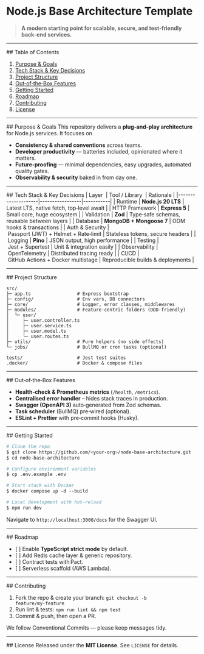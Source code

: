 # Node.js Base Architecture Template

> **A modern starting point for scalable, secure, and test‑friendly back‑end services.**

---

## Table of Contents
1. [Purpose & Goals](#purpose--goals)
2. [Tech Stack & Key Decisions](#tech-stack--key-decisions)
3. [Project Structure](#project-structure)
4. [Out‑of‑the‑Box Features](#out-of-the-box-features)
5. [Getting Started](#getting-started)
6. [Roadmap](#roadmap)
7. [Contributing](#contributing)
8. [License](#license)

---

## Purpose & Goals
This repository delivers a **plug‑and‑play architecture** for Node.js services. It focuses on 

* **Consistency & shared conventions** across teams.
* **Developer productivity** — batteries included, opinionated where it matters.
* **Future‑proofing** — minimal dependencies, easy upgrades, automated quality gates.
* **Observability & security** baked in from day one.

---

## Tech Stack & Key Decisions
| Layer              | Tool / Library  | Rationale |
|--------------------|-----------------|-----------|
| Runtime            | **Node.js 20 LTS** | Latest LTS, native fetch, top‑level await |
| HTTP Framework     | **Express 5**   | Small core, huge ecosystem |
| Validation         | **Zod**         | Type‑safe schemas, reusable between layers |
| Database           | **MongoDB + Mongoose 7** | ODM hooks & transactions |
| Auth & Security    | Passport (JWT) + Helmet + Rate‑limit | Stateless tokens, secure headers |
| Logging            | **Pino**        | JSON output, high performance |
| Testing            | Jest + Supertest | Unit & integration easily |
| Observability      | OpenTelemetry   | Distributed tracing ready |
| CI/CD              | GitHub Actions + Docker multistage | Reproducible builds & deployments |

---

## Project Structure
```text
src/
├─ app.ts                 # Express bootstrap
├─ config/                # Env vars, DB connectors
├─ core/                  # Logger, error classes, middlewares
├─ modules/               # Feature‑centric folders (DDD‑friendly)
│  └─ user/
│     ├─ user.controller.ts
│     ├─ user.service.ts
│     ├─ user.model.ts
│     └─ user.routes.ts
├─ utils/                 # Pure helpers (no side effects)
└─ jobs/                  # BullMQ or cron tasks (optional)

tests/                    # Jest test suites
.docker/                  # Docker & compose files
```

---

## Out‑of‑the‑Box Features
* **Health‑check & Prometheus metrics** (`/health`, `/metrics`).
* **Centralised error handler** – hides stack traces in production.
* **Swagger (OpenAPI 3)** auto‑generated from Zod schemas.
* **Task scheduler** (BullMQ) pre‑wired (optional).
* **ESLint + Prettier** with pre‑commit hooks (Husky).

---

## Getting Started
```bash
# Clone the repo
$ git clone https://github.com/<your‑org>/node‑base‑architecture.git
$ cd node‑base‑architecture

# Configure environment variables
$ cp .env.example .env

# Start stack with Docker
$ docker compose up -d --build

# Local development with hot‑reload
$ npm run dev
```

Navigate to `http://localhost:3000/docs` for the Swagger UI.

---

## Roadmap
- [ ] Enable **TypeScript strict mode** by default.
- [ ] Add Redis cache layer & generic repository.
- [ ] Contract tests with Pact.
- [ ] Serverless scaffold (AWS Lambda).

---

## Contributing
1. Fork the repo & create your branch: `git checkout -b feature/my‑feature`  
2. Run lint & tests: `npm run lint && npm test`  
3. Commit & push, then open a PR.  

We follow Conventional Commits — please keep messages tidy.

---

## License
Released under the **MIT License**. See `LICENSE` for details.

